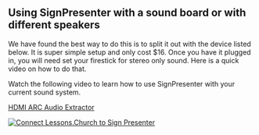 ## Using SignPresenter with a sound board or with different speakers

We have found the best way to do this is to split it out with the device listed below. It is super simple setup and only cost $16. Once you have it plugged in, you 
will need set your firestick for stereo only sound. Here is a quick video on how to do that.

Watch the following video to learn how to use SignPresenter with your current sound system.

[HDMI ARC Audio Extractor](https://amzn.to/3mXtbV6) 

[![Connect Lessons.Church to Sign Presenter](https://img.youtube.com/vi/cs1GfnawJYg/0.jpg)](https://www.youtube.com/watch?v=cs1GfnawJYg)
